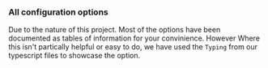 ### All configuration options

Due to the nature of this project. Most of the options have been documented as tables of information for your convinience. However Where this isn't partically helpful or easy to do, we have used the `Typing` from our typescript files to showcase the option.

<!-- #include shared/root.md -->
<!-- #include shared/runners.md -->
<!-- #include label/issueConfig.md -->
<!-- #include label/projectConfig.md -->
<!-- #include label/pullRequestConfig.md -->
<!-- #include label/pullRequestConfig.md -->
